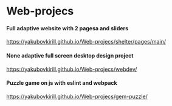 # Web-projecs

#### Full adaptive website with 2 pagesa and sliders
https://yakubovkirill.github.io/Web-projecs/shelter/pages/main/

#### None adaptive full screen desktop design project
https://yakubovkirill.github.io/Web-projecs/webdev/

#### Puzzle game on js with eslint and webpack
https://yakubovkirill.github.io/Web-projecs/gem-puzzle/
